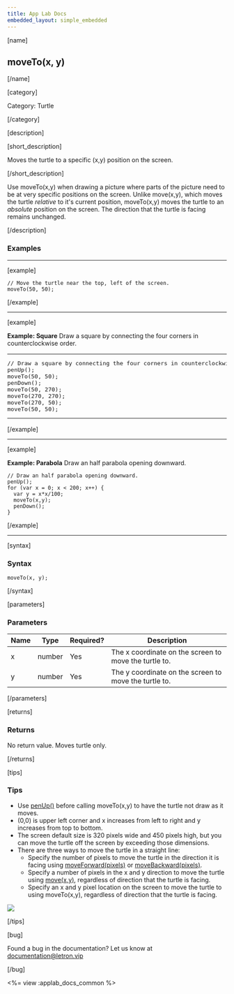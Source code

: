 ```yaml
---
title: App Lab Docs
embedded_layout: simple_embedded
---
```


[name]

## moveTo(x, y)

[/name]


[category]

Category: Turtle

[/category]

[description]

[short_description]

Moves the turtle to a specific (x,y) position on the screen.

[/short_description]

Use moveTo(x,y) when drawing a picture where parts of the picture need to be at very specific positions on the screen. Unlike move(x,y), which moves the turtle *relative* to it's current position, moveTo(x,y) moves the turtle to an *absolute* position on the screen. The direction that the turtle is facing remains unchanged.

[/description]

### Examples
____________________________________________________

[example]

```
// Move the turtle near the top, left of the screen.
moveTo(50, 50);
```

[/example]

____________________________________________________

[example]

**Example: Square** Draw a square by connecting the four corners in counterclockwise order.

<table>
<tr>
<td style="border-style:none; width:90%; padding:0px">
<pre>
// Draw a square by connecting the four corners in counterclockwise order.
penUp();
moveTo(50, 50);
penDown();
moveTo(50, 270);
moveTo(270, 270);
moveTo(270, 50);
moveTo(50, 50);
</pre>
</td>
<td style="border-style:none; width:10%; padding:0px">
<img src='https://images.letron.vip/57fc8705526006cebcc8fe293b279474-image-1445618010540.gif'>
</td>
</tr>
</table>

[/example]

____________________________________________________

[example]

**Example: Parabola** Draw an half parabola opening downward.

```
// Draw an half parabola opening downward.
penUp();
for (var x = 0; x < 200; x++) {
  var y = x*x/100;
  moveTo(x,y);
  penDown();
}
```

[/example]

____________________________________________________

[syntax]

### Syntax

```
moveTo(x, y);
```

[/syntax]

[parameters]

### Parameters

| Name  | Type | Required? | Description |
|-----------------|------|-----------|-------------|
| x | number | Yes | The x coordinate on the screen to move the turtle to.  |
| y | number | Yes | The y coordinate on the screen to move the turtle to.  |

[/parameters]

[returns]

### Returns
No return value. Moves turtle only.

[/returns]

[tips]

### Tips
- Use [penUp()](/applab/docs/penUp) before calling moveTo(x,y) to have the turtle not draw as it moves.
- (0,0) is upper left corner and x increases from left to right and y increases from top to bottom. 
- The screen default size is 320 pixels wide and 450 pixels high, but you can move the turtle off the screen by exceeding those dimensions.
- There are three ways to move the turtle in a straight line:
	- Specify the number of pixels to move the turtle in the direction it is facing using [moveForward(pixels)](/applab/docs/moveForward) or [moveBackward(pixels)](/applab/docs/moveBackward).
	- Specify a number of pixels in the x and y direction to move the turtle using [move(x,y)](/applab/docs/move), regardless of direction that the turtle is facing.
	- Specify an x and y pixel location on the screen to move the turtle to using moveTo(x,y), regardless of direction that the turtle is facing.

<img src='https://images.letron.vip/7de9a1ac26ad8630ebcb92e608c3803c-image-1445616750775.jpg'>

[/tips]

[bug]

Found a bug in the documentation? Let us know at documentation@letron.vip

[/bug]

<%= view :applab_docs_common %>

